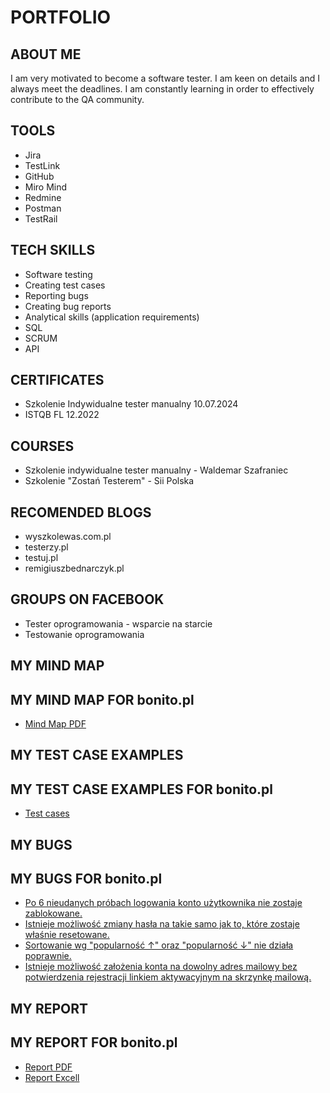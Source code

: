 # PORTFOLIO
## ABOUT ME
I am very motivated to become a software tester. I am keen on details and I always meet the deadlines. I am constantly learning in order to effectively contribute to the QA community.  
## TOOLS
* Jira
* TestLink
* GitHub
* Miro Mind
* Redmine
* Postman
* TestRail 
## TECH SKILLS
* Software testing
* Creating test cases
* Reporting bugs
* Creating bug reports
* Analytical skills (application requirements)   
* SQL
* SCRUM
* API
## CERTIFICATES
* Szkolenie Indywidualne tester manualny 10.07.2024
* ISTQB FL 12.2022
## COURSES
* Szkolenie indywidualne tester manualny - Waldemar Szafraniec
* Szkolenie "Zostań Testerem" - Sii Polska 
## RECOMENDED BLOGS
* wyszkolewas.com.pl
* testerzy.pl
* testuj.pl
* remigiuszbednarczyk.pl
## GROUPS ON FACEBOOK
* Tester oprogramowania - wsparcie na starcie
* Testowanie oprogramowania
## MY MIND MAP
## MY MIND MAP FOR bonito.pl
* [Mind Map PDF](https://drive.google.com/file/d/1-NWwwmFOXLJM33TOtui5UWyaRAJPXgkb/view?usp=sharing)
## MY TEST CASE EXAMPLES
## MY TEST CASE EXAMPLES FOR bonito.pl
* [Test cases](https://drive.google.com/file/d/1pYWPpR-rPuavYZLCQSVzyXGU30ghO8LN/view?usp=sharing)
## MY BUGS
## MY BUGS FOR bonito.pl
* [Po 6 nieudanych próbach logowania konto użytkownika nie zostaje zablokowane.](https://drive.google.com/file/d/1G0SxaPhK5EA41zNwGGII9gwABiqFtI20/view?usp=sharing)
* [Istnieje możliwość zmiany hasła na takie samo jak to, które zostaje właśnie resetowane. ](https://drive.google.com/file/d/1R9IM8EFRmy6w9B3G9Mho9ILSxfYDH6Gb/view?usp=sharing)
* [Sortowanie wg "popularność ↑" oraz "popularność ↓" nie działa poprawnie.](https://drive.google.com/file/d/1k2HYgzspPYNUXyj7nPe-lRxkYHdKihkx/view?usp=sharing)
* [Istnieje możliwość założenia konta na dowolny adres mailowy bez potwierdzenia rejestracji linkiem aktywacyjnym na skrzynkę mailową.](https://drive.google.com/file/d/1-0HFBKIevSbWZNXvbCU-VWWjaioN0T4g/view?usp=sharing)
## MY REPORT
## MY REPORT FOR bonito.pl
* [Report PDF](https://drive.google.com/file/d/1XLCTbwtLN7RFLMEqVjvTkJNhwFNv9iOl/view?usp=sharing)
* [Report Excell](https://docs.google.com/spreadsheets/d/1vDcZw8zpI58P58bL_XVhXZeHjXwmt3gC/edit?usp=sharing&ouid=106256124783144740171&rtpof=true&sd=true)
